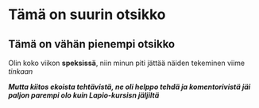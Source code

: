 # Tämä on suurin otsikko

## Tämä on vähän pienempi otsikko


Olin koko viikon **speksissä**, niin minun piti jättää näiden tekeminen viime *tinkaan*

***Mutta kiitos ekoista tehtävistä, ne oli helppo tehdä ja komentorivistä jäi paljon parempi olo kuin Lapio-kursisn jäljiltä***
